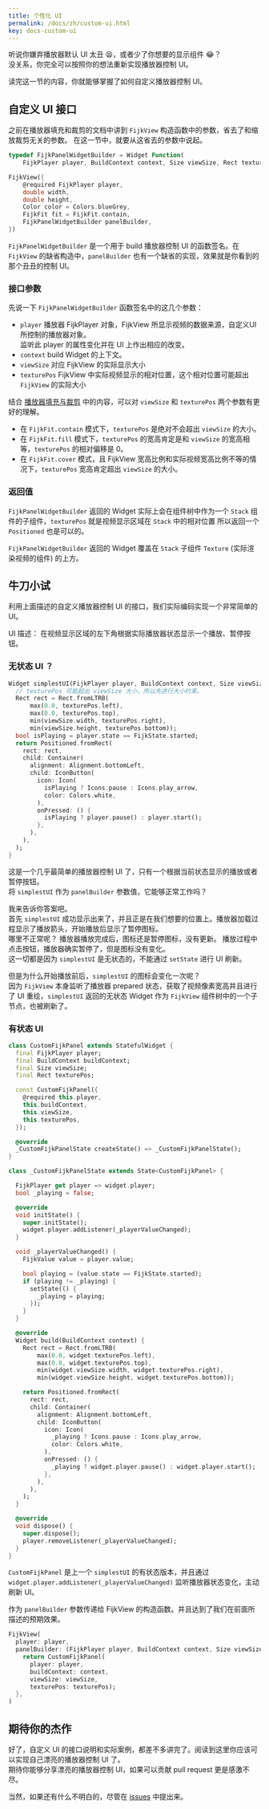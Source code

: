 ```yaml
---
title: 个性化 UI
permalink: /docs/zh/custom-ui.html
key: docs-custom-ui
---
```



听说你嫌弃播放器默认 UI 太丑 😫，或者少了你想要的显示组件 😂？  
没关系，你完全可以按照你的想法重新实现播放器控制 UI。  

读完这一节的内容，你就能够掌握了如何自定义播放器控制 UI。


## 自定义 UI 接口

之前在播放器填充和裁剪的文档中讲到 `FijkView` 构造函数中的参数，省去了和缩放裁剪无关的参数。
在这一节中，就要从这省去的参数中说起。

```dart
typedef FijkPanelWidgetBuilder = Widget Function(
    FijkPlayer player, BuildContext context, Size viewSize, Rect texturePos);

FijkView({
    @required FijkPlayer player,
    double width,
    double height,
    Color color = Colors.blueGrey,
    FijkFit fit = FijkFit.contain,
    FijkPanelWidgetBuilder panelBuilder,
}) 
```

`FijkPanelWidgetBuilder` 是一个用于 build 播放器控制 UI 的函数签名。在 `FijkView` 的缺省构造中，`panelBuilder` 也有一个缺省的实现，效果就是你看到的那个丑丑的控制 UI。

### 接口参数 

先说一下 `FijkPanelWidgetBuilder` 函数签名中的这几个参数：  
* `player` 播放器 FijkPlayer 对象，FijkView 所显示视频的数据来源，自定义UI所控制的播放器对象。  
监听此 player 的属性变化并在 UI 上作出相应的改变。
* `context` build Widget 的上下文。
* `viewSize` 对应 FijkView 的实际显示大小
* `texturePos` FijkView 中实际视频显示的相对位置，这个相对位置可能超出 `FijkView` 的实际大小

结合 [播放器填充与裁剪](docs/zh/fijkfit.html) 中的内容，可以对 `viewSize` 和 `texturePos` 两个参数有更好的理解。  
* 在 `FijkFit.contain` 模式下，`texturePos` 是绝对不会超出 `viewSize` 的大小。
* 在 `FijkFit.fill` 模式下，`texturePos` 的宽高肯定是和 `viewSize` 的宽高相等，`texturePos` 的相对偏移是 0。
* 在 `FijkFit.cover` 模式，且 FijkView 宽高比例和实际视频宽高比例不等的情况下，`texturePos` 宽高肯定超出 `viewSize` 的大小。

### 返回值

`FijkPanelWidgetBuilder` 返回的 Widget 实际上会在组件树中作为一个 `Stack` 组件的子组件，`texturePos` 就是视频显示区域在 `Stack` 中的相对位置 所以返回一个 `Positioned` 也是可以的。

`FijkPanelWidgetBuilder` 返回的 Widget 覆盖在  `Stack` 子组件 `Texture` (实际渲染视频的组件) 的上方。

## 牛刀小试

利用上面描述的自定义播放器控制 UI 的接口，我们实际编码实现一个非常简单的 UI。

UI 描述： 在视频显示区域的左下角根据实际播放器状态显示一个播放、暂停按钮。

### 无状态 UI ？
```dart
Widget simplestUI(FijkPlayer player, BuildContext context, Size viewSize, Rect texturePos) {
  // texturePos 可能超出 viewSize 大小，所以先进行大小约束。
  Rect rect = Rect.fromLTRB(
      max(0.0, texturePos.left),
      max(0.0, texturePos.top),
      min(viewSize.width, texturePos.right),
      min(viewSize.height, texturePos.bottom));
  bool isPlaying = player.state == FijkState.started;
  return Positioned.fromRect(
    rect: rect,
    child: Container(
      alignment: Alignment.bottomLeft,
      child: IconButton(
        icon: Icon(
          isPlaying ? Icons.pause : Icons.play_arrow,
          color: Colors.white,
        ),
        onPressed: () {
          isPlaying ? player.pause() : player.start();
        },
      ),
    ),
  );
}
```

这是一个几乎最简单的播放器控制 UI 了，只有一个根据当前状态显示的播放或者暂停按钮。  
将 `simplestUI` 作为 `panelBuilder` 参数值，它能够正常工作吗？

我来告诉你答案吧。  
首先 `simplestUI` 成功显示出来了，并且正是在我们想要的位置上。播放器加载过程显示了播放箭头，开始播放后显示了暂停图标。  
哪里不正常呢？ 播放器播放完成后，图标还是暂停图标，没有更新。 播放过程中点击按钮，播放器确实暂停了，但是图标没有变化。  
这一切都是因为 `simplestUI` 是无状态的，不能通过 `setState` 进行 UI 刷新。

但是为什么开始播放前后，`simplestUI` 的图标会变化一次呢？  
因为 `FijkView` 本身监听了播放器 prepared 状态，获取了视频像素宽高并且进行了 UI 重绘，`simplestUI` 返回的无状态 Widget 作为 `FijkView` 组件树中的一个子节点，也被刷新了。
 

### 有状态 UI
```dart
class CustomFijkPanel extends StatefulWidget {
  final FijkPlayer player;
  final BuildContext buildContext;
  final Size viewSize;
  final Rect texturePos;

  const CustomFijkPanel({
    @required this.player,
    this.buildContext,
    this.viewSize,
    this.texturePos,
  });

  @override
  _CustomFijkPanelState createState() => _CustomFijkPanelState();
}

class _CustomFijkPanelState extends State<CustomFijkPanel> {

  FijkPlayer get player => widget.player;
  bool _playing = false;

  @override
  void initState() {
    super.initState();
    widget.player.addListener(_playerValueChanged);
  }

  void _playerValueChanged() {
    FijkValue value = player.value;

    bool playing = (value.state == FijkState.started);
    if (playing != _playing) {
      setState(() {
        _playing = playing;
      });
    }
  }

  @override
  Widget build(BuildContext context) {
    Rect rect = Rect.fromLTRB(
        max(0.0, widget.texturePos.left),
        max(0.0, widget.texturePos.top),
        min(widget.viewSize.width, widget.texturePos.right),
        min(widget.viewSize.height, widget.texturePos.bottom));

    return Positioned.fromRect(
      rect: rect,
      child: Container(
        alignment: Alignment.bottomLeft,
        child: IconButton(
          icon: Icon(
            _playing ? Icons.pause : Icons.play_arrow,
            color: Colors.white,
          ),
          onPressed: () {
            _playing ? widget.player.pause() : widget.player.start();
          },
        ),
      ),
    );
  }

  @override
  void dispose() {
    super.dispose();
    player.removeListener(_playerValueChanged);
  }
}
```

`CustomFijkPanel` 是上一个 `simplestUI` 的有状态版本，并且通过 `widget.player.addListener(_playerValueChanged)` 监听播放器状态变化，主动刷新 UI。

作为 `panelBuilder` 参数传递给 FijkView 的构造函数。并且达到了我们在前面所描述的预期效果。

```dart
FijkView(
  player: player,
  panelBuilder: (FijkPlayer player, BuildContext context, Size viewSize, Rect texturePos) {
    return CustomFijkPanel(
      player: player,
      buildContext: context,
      viewSize: viewSize,
      texturePos: texturePos);
  },
)
```

## 期待你的杰作

好了，自定义 UI 的接口说明和实际案例，都差不多讲完了。阅读到这里你应该可以实现自己漂亮的播放器控制 UI 了。  
期待你能够分享漂亮的播放器控制 UI，如果可以贡献 pull request 更是感激不尽。  

当然，如果还有什么不明白的，尽管在 [issues](https://github.com/befovy/fijkplayer/issues) 中提出来。

